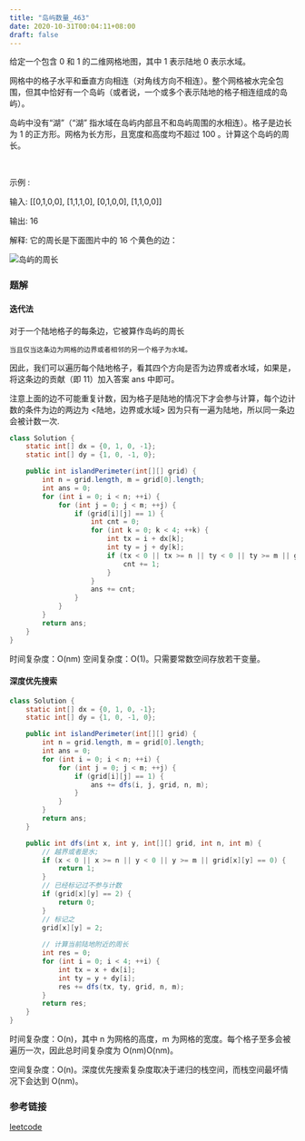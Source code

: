 ```yaml
---
title: "岛屿数量_463"
date: 2020-10-31T00:04:11+08:00
draft: false
---
```


给定一个包含 0 和 1 的二维网格地图，其中 1 表示陆地 0 表示水域。

网格中的格子水平和垂直方向相连（对角线方向不相连）。整个网格被水完全包围，但其中恰好有一个岛屿（或者说，一个或多个表示陆地的格子相连组成的岛屿）。

岛屿中没有“湖”（“湖” 指水域在岛屿内部且不和岛屿周围的水相连）。格子是边长为 1 的正方形。网格为长方形，且宽度和高度均不超过 100 。计算这个岛屿的周长。

 

示例 :

输入:
[[0,1,0,0],
 [1,1,1,0],
 [0,1,0,0],
 [1,1,0,0]]

输出: 16

解释: 它的周长是下面图片中的 16 个黄色的边：


![岛屿的周长](https://assets.leetcode-cn.com/aliyun-lc-upload/uploads/2018/10/12/island.png)


### 题解


#### 迭代法


对于一个陆地格子的每条边，它被算作岛屿的周长
    
    当且仅当这条边为网格的边界或者相邻的另一个格子为水域。

因此，我们可以遍历每个陆地格子，看其四个方向是否为边界或者水域，如果是，将这条边的贡献（即 11）加入答案 ans 中即可。

注意上面的边不可能重复计数，因为格子是陆地的情况下才会参与计算，每个边计数的条件为边的两边为 <陆地，边界或水域> 因为只有一遍为陆地，所以同一条边会被计数一次.

```java
class Solution {
    static int[] dx = {0, 1, 0, -1};
    static int[] dy = {1, 0, -1, 0};

    public int islandPerimeter(int[][] grid) {
        int n = grid.length, m = grid[0].length;
        int ans = 0;
        for (int i = 0; i < n; ++i) {
            for (int j = 0; j < m; ++j) {
                if (grid[i][j] == 1) {
                    int cnt = 0;
                    for (int k = 0; k < 4; ++k) {
                        int tx = i + dx[k];
                        int ty = j + dy[k];
                        if (tx < 0 || tx >= n || ty < 0 || ty >= m || grid[tx][ty] == 0) {
                            cnt += 1;
                        }
                    }
                    ans += cnt;
                }
            }
        }
        return ans;
    }
}


```
时间复杂度：O(nm)
空间复杂度：O(1)。只需要常数空间存放若干变量。

#### 深度优先搜索

```java
class Solution {
    static int[] dx = {0, 1, 0, -1};
    static int[] dy = {1, 0, -1, 0};

    public int islandPerimeter(int[][] grid) {
        int n = grid.length, m = grid[0].length;
        int ans = 0;
        for (int i = 0; i < n; ++i) {
            for (int j = 0; j < m; ++j) {
                if (grid[i][j] == 1) {
                    ans += dfs(i, j, grid, n, m);
                }
            }
        }
        return ans;
    }

    public int dfs(int x, int y, int[][] grid, int n, int m) {
        // 越界或者是水;
        if (x < 0 || x >= n || y < 0 || y >= m || grid[x][y] == 0) {
            return 1;
        }
        // 已经标记过不参与计数
        if (grid[x][y] == 2) {
            return 0;
        }
        // 标记之
        grid[x][y] = 2;
        
        // 计算当前陆地附近的周长
        int res = 0;
        for (int i = 0; i < 4; ++i) {
            int tx = x + dx[i];
            int ty = y + dy[i];
            res += dfs(tx, ty, grid, n, m);
        }
        return res;
    }
}

```

时间复杂度：O(n)，其中 n 为网格的高度，m 为网格的宽度。每个格子至多会被遍历一次，因此总时间复杂度为 O(nm)O(nm)。

空间复杂度：O(n)。深度优先搜索复杂度取决于递归的栈空间，而栈空间最坏情况下会达到 O(nm)。


### 参考链接

[leetcode](https://leetcode-cn.com/problems/island-perimeter/solution/dao-yu-de-zhou-chang-by-leetcode-solution/)
